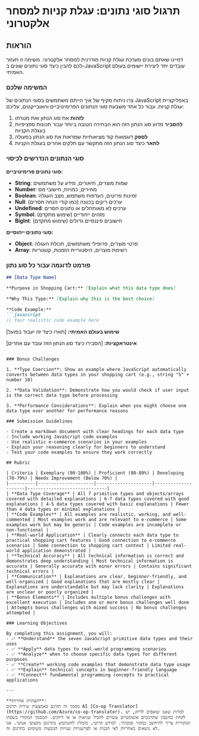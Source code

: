 <!--
CO_OP_TRANSLATOR_METADATA:
{
  "original_hash": "6fd645e97c48cd5eb5a3d290815ec8b5",
  "translation_date": "2025-10-23T01:10:21+00:00",
  "source_file": "2-js-basics/1-data-types/assignment.md",
  "language_code": "he"
}
-->
# תרגול סוגי נתונים: עגלת קניות למסחר אלקטרוני

## הוראות

דמיינו שאתם בונים מערכת עגלת קניות מודרנית למסחר אלקטרוני. משימה זו תעזור לכם להבין כיצד סוגי נתונים שונים ב-JavaScript עובדים יחד ליצירת יישומים בעולם האמיתי.

### המשימה שלכם

צרו ניתוח מקיף של איך הייתם משתמשים בסוגי הנתונים של JavaScript באפליקציית עגלת קניות. עבור כל אחד משבעת סוגי הנתונים הפרימיטיביים והאובייקטים, עליכם:

1. **לזהות** את סוג הנתון ואת מטרתו  
2. **להסביר** מדוע סוג הנתון הזה הוא הבחירה הטובה ביותר עבור תכונות ספציפיות בעגלת הקניות  
3. **לספק** דוגמאות קוד מציאותיות שמראות את סוג הנתון בפעולה  
4. **לתאר** כיצד סוג הנתון הזה מתקשר עם חלקים אחרים בעגלת הקניות  

### סוגי הנתונים הנדרשים לכיסוי

**סוגי נתונים פרימיטיביים:**  
- **String**: שמות מוצרים, תיאורים, מידע על משתמשים  
- **Number**: מחירים, כמויות, חישובי מס  
- **Boolean**: זמינות פריטים, העדפות משתמש, מצב העגלה  
- **Null**: ערכים ריקים בכוונה (כמו קודי הנחה חסרים)  
- **Undefined**: ערכים לא מאותחלים או נתונים חסרים  
- **Symbol**: מזהים ייחודיים (שימוש מתקדם)  
- **BigInt**: חישובים פיננסיים גדולים (שימוש מתקדם)  

**סוגי נתונים ייחוסיים:**  
- **Object**: פרטי מוצרים, פרופילי משתמשים, תכולת העגלה  
- **Array**: רשימת מוצרים, היסטוריית הזמנות, קטגוריות  

### פורמט לדוגמה עבור כל סוג נתון

```markdown
## [Data Type Name]

**Purpose in Shopping Cart:** [Explain what this data type does]

**Why This Type:** [Explain why this is the best choice]

**Code Example:**
```javascript
// Your realistic code example here
```
  
**שימוש בעולם האמיתי:** [תארו כיצד זה יעבוד בפועל]  

**אינטראקציות:** [הסבירו כיצד סוג הנתון הזה עובד עם אחרים]  
```

### Bonus Challenges

1. **Type Coercion**: Show an example where JavaScript automatically converts between data types in your shopping cart (e.g., string "5" + number 10)

2. **Data Validation**: Demonstrate how you would check if user input is the correct data type before processing

3. **Performance Considerations**: Explain when you might choose one data type over another for performance reasons

### Submission Guidelines

- Create a markdown document with clear headings for each data type
- Include working JavaScript code examples
- Use realistic e-commerce scenarios in your examples
- Explain your reasoning clearly for beginners to understand
- Test your code examples to ensure they work correctly

## Rubric

| Criteria | Exemplary (90-100%) | Proficient (80-89%) | Developing (70-79%) | Needs Improvement (Below 70%) |
|----------|---------------------|---------------------|---------------------|------------------------------|
| **Data Type Coverage** | All 7 primitive types and objects/arrays covered with detailed explanations | 6-7 data types covered with good explanations | 4-5 data types covered with basic explanations | Fewer than 4 data types or minimal explanations |
| **Code Examples** | All examples are realistic, working, and well-commented | Most examples work and are relevant to e-commerce | Some examples work but may be generic | Code examples are incomplete or non-functional |
| **Real-world Application** | Clearly connects each data type to practical shopping cart features | Good connection to e-commerce scenarios | Some connection to shopping cart context | Limited real-world application demonstrated |
| **Technical Accuracy** | All technical information is correct and demonstrates deep understanding | Most technical information is accurate | Generally accurate with minor errors | Contains significant technical errors |
| **Communication** | Explanations are clear, beginner-friendly, and well-organized | Good explanations that are mostly clear | Explanations are understandable but may lack clarity | Explanations are unclear or poorly organized |
| **Bonus Elements** | Includes multiple bonus challenges with excellent execution | Includes one or more bonus challenges well done | Attempts bonus challenges with mixed success | No bonus challenges attempted |

### Learning Objectives

By completing this assignment, you will:
- ✅ **Understand** the seven JavaScript primitive data types and their uses
- ✅ **Apply** data types to real-world programming scenarios
- ✅ **Analyze** when to choose specific data types for different purposes
- ✅ **Create** working code examples that demonstrate data type usage
- ✅ **Explain** technical concepts in beginner-friendly language
- ✅ **Connect** fundamental programming concepts to practical applications  

---

**הצהרת אחריות**:  
מסמך זה תורגם באמצעות שירות תרגום AI [Co-op Translator](https://github.com/Azure/co-op-translator). למרות שאנו שואפים לדיוק, יש לקחת בחשבון שתרגומים אוטומטיים עשויים להכיל שגיאות או אי דיוקים. המסמך המקורי בשפתו המקורית צריך להיחשב כמקור סמכותי. למידע קריטי, מומלץ להשתמש בתרגום מקצועי אנושי. אנו לא נושאים באחריות לאי הבנות או לפרשנויות שגויות הנובעות משימוש בתרגום זה.